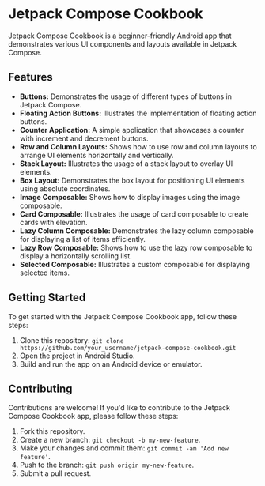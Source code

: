 # Jetpack Compose Cookbook

Jetpack Compose Cookbook is a beginner-friendly Android app that demonstrates various UI components and layouts available in Jetpack Compose.

## Features

- **Buttons:** Demonstrates the usage of different types of buttons in Jetpack Compose.
- **Floating Action Buttons:** Illustrates the implementation of floating action buttons.
- **Counter Application:** A simple application that showcases a counter with increment and decrement buttons.
- **Row and Column Layouts:** Shows how to use row and column layouts to arrange UI elements horizontally and vertically.
- **Stack Layout:** Illustrates the usage of a stack layout to overlay UI elements.
- **Box Layout:** Demonstrates the box layout for positioning UI elements using absolute coordinates.
- **Image Composable:** Shows how to display images using the image composable.
- **Card Composable:** Illustrates the usage of card composable to create cards with elevation.
- **Lazy Column Composable:** Demonstrates the lazy column composable for displaying a list of items efficiently.
- **Lazy Row Composable:** Shows how to use the lazy row composable to display a horizontally scrolling list.
- **Selected Composable:** Illustrates a custom composable for displaying selected items.

## Getting Started

To get started with the Jetpack Compose Cookbook app, follow these steps:

1. Clone this repository: `git clone https://github.com/your_username/jetpack-compose-cookbook.git`
2. Open the project in Android Studio.
3. Build and run the app on an Android device or emulator.

## Contributing

Contributions are welcome! If you'd like to contribute to the Jetpack Compose Cookbook app, please follow these steps:

1. Fork this repository.
2. Create a new branch: `git checkout -b my-new-feature`.
3. Make your changes and commit them: `git commit -am 'Add new feature'`.
4. Push to the branch: `git push origin my-new-feature`.
5. Submit a pull request.
